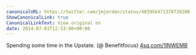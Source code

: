 ```yaml
---
canonicalURL: https://twitter.com/jmjordan/status/483956471378739200
ShowCanonicalLink: true
CanonicalLinkText: View original on
date: 2014-07-01T12:53:08+00:00
---
```

Spending some time in the Upstate. (@ Benefitfocus) [4sq.com/1lNWEMB](http://4sq.com/1lNWEMB)